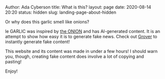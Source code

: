 Author: Ada Cyberson
title: What is this?
layout: page
date: 2020-08-14 20:20
status: hidden
slug: landing-page-about-hidden

Or why does this garlic smell like onions?

le GARLIC was inspired by [the ONION](https://www.theonion.com/) and has AI-generated content. It is an attempt to show how easy it is to generate fake news. Check out [Grover](https://grover.allenai.org/) to instantly generate fake content!

This website and its content was made in under a few hours! I should warn you, though, creating fake content does involve a lot of copying and pasting!

Enjoy!

